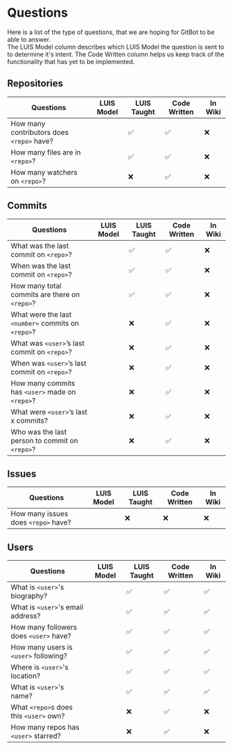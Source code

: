 # Questions

Here is a list of the type of questions, that we are hoping for GitBot to be able to answer.  
The LUIS Model column describes which LUIS Model the question is sent to to determine it's intent. The Code Written column helps us keep track of the functionality that has yet to be implemented.

## Repositories

|Questions											                    |LUIS Model	|LUIS Taught  |Code Written	|In Wiki
|---------------------------------------------------|-----------|-------------|-------------|----
|How many contributors does `<repo>` have?			    |			      |✅			      |✅           |❌
|How many files are in `<repo>`?						        |			      |✅			      |✅           |❌
|How many watchers on `<repo>`?			                |			      |❌            |✅           |❌

## Commits

|Questions											                    |LUIS Model	|LUIS Taught  |Code Written	|In Wiki 
|---------------------------------------------------|-----------|-------------|-------------|-----
|What was the last commit on `<repo>`?				      |			      |✅            |✅           |❌
|When was the last commit on `<repo>`?				      |			      |✅			      |✅           |❌
|How many total commits are there on `<repo>`?		  |			      |✅			      |✅           |❌
|What were the last `<number>` commits on `<repo>`? |			      |❌			      |✅           |❌
|What was `<user>`’s last commit on `<repo>`?			  |			      |❌			      |✅           |❌
|When was `<user>`’s last commit on `<repo>`?			  |			      |❌			      |✅           |❌
|How many commits has `<user>` made on `<repo>`?		|			      |❌			      |✅           |❌
|What were `<user>`’s last x commits?					      |			      |❌			      |✅           |❌
|Who was the last person to commit on `<repo>`?			|			      |❌            |✅           |❌

## Issues

|Questions											                    |LUIS Model	|LUIS Taught  |Code Written	|In Wiki
|---------------------------------------------------|-----------|-------------|-------------|----
|How many issues does `<repo>` have?                |           |❌           |❌           |❌

## Users

|Questions											                    |LUIS Model	|LUIS Taught  |Code Written	 |In Wiki
|---------------------------------------------------|-----------|-------------|--------------|----
|What is `<user>`'s biography?					            |			      |✅            |✅            |✅
|What is `<user>`'s email address?			            |			      |✅            |✅            |✅
|How many followers does `<user>` have?	            |			      |✅            |✅            |✅
|How many users is `<user>` following?	            |			      |✅            |✅            |✅
|Where is `<user>`'s location?					            |			      |✅            |✅            |✅
|What is `<user>`'s name?								            |			      |✅            |✅            |✅
|What `<repo>`s does this `<user>` own?			        |			      |❌            |✅            |❌
|How many repos has `<user>` starred?			          |			      |❌            |✅            |❌
